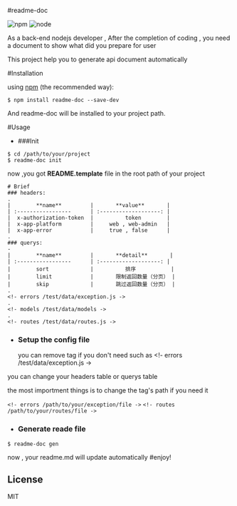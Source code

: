 #readme-doc

![npm](https://img.shields.io/npm/l/express.svg?maxAge=2592000?style=plastic)
![node](https://img.shields.io/badge/node-4.x-blue.svg)


As a back-end nodejs developer , After the completion of coding , you need a document to show what did you prepare for user

This project help you to generate api document automatically

#Installation

using [npm](http://npmjs.org/) (the recommended way):

 ```
$ npm install readme-doc --save-dev
 ```

And readme-doc will be installed  to your project path.

#Usage

* ###Init

 ```
$ cd /path/to/your/project
$ readme-doc init
```
now ,you got    **README.template**  file  in the root path of your project

 ```
# Brief
### headers:
.
|        **name**         |       **value**       |
| :-----------------      | :-------------------: |
|  x-authorization-token  |          token        |
|  x-app-platform         |     web , web-admin   |
|  x-app-error            |     true , false      |
.
### querys:
-
|        **name**         |       **detail**       |
| :-----------------      | :-------------------: |
|        sort             |          排序           |
|        limit            |       限制返回数量（分页） |
|        skip             |       跳过返回数量（分页） |
.
<!- errors /test/data/exception.js ->
.
<!- models /test/data/models ->
.
<!- routes /test/data/routes.js ->
```

* ### Setup the config file
 
  you can remove tag if you don't need such as 
      <!- errors /test/data/exception.js ->

 you can change your headers table or querys table

 the most importment things is to change the tag's path if you need it 

 ```<!- errors /path/to/your/exception/file ->```
 ```<!- routes /path/to/your/routes/file ->```

* ### Generate reade file   

 ```
$ readme-doc gen
```

now , your readme.md will update automatically
#enjoy!

## License

  MIT
